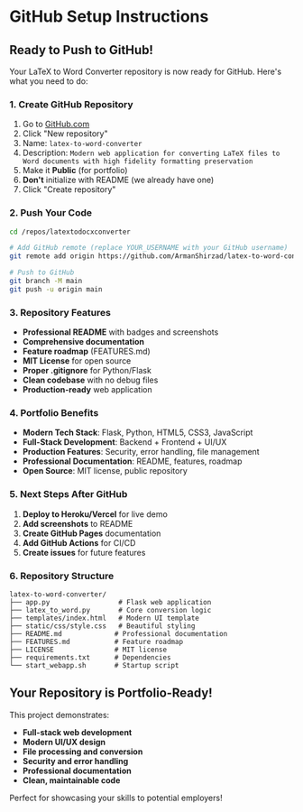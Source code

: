 # GitHub Setup Instructions

## Ready to Push to GitHub!

Your LaTeX to Word Converter repository is now ready for GitHub. Here's what you need to do:

### 1. Create GitHub Repository
1. Go to [GitHub.com](https://github.com)
2. Click "New repository"
3. Name: `latex-to-word-converter`
4. Description: `Modern web application for converting LaTeX files to Word documents with high fidelity formatting preservation`
5. Make it **Public** (for portfolio)
6. **Don't** initialize with README (we already have one)
7. Click "Create repository"

### 2. Push Your Code
```bash
cd /repos/latextodocxconverter

# Add GitHub remote (replace YOUR_USERNAME with your GitHub username)
git remote add origin https://github.com/ArmanShirzad/latex-to-word-converter.git

# Push to GitHub
git branch -M main
git push -u origin main
```

### 3. Repository Features
- **Professional README** with badges and screenshots
- **Comprehensive documentation** 
- **Feature roadmap** (FEATURES.md)
- **MIT License** for open source
- **Proper .gitignore** for Python/Flask
- **Clean codebase** with no debug files
- **Production-ready** web application

### 4. Portfolio Benefits
- **Modern Tech Stack**: Flask, Python, HTML5, CSS3, JavaScript
- **Full-Stack Development**: Backend + Frontend + UI/UX
- **Production Features**: Security, error handling, file management
- **Professional Documentation**: README, features, roadmap
- **Open Source**: MIT license, public repository

### 5. Next Steps After GitHub
1. **Deploy to Heroku/Vercel** for live demo
2. **Add screenshots** to README
3. **Create GitHub Pages** documentation
4. **Add GitHub Actions** for CI/CD
5. **Create issues** for future features

### 6. Repository Structure
```
latex-to-word-converter/
├── app.py                 # Flask web application
├── latex_to_word.py       # Core conversion logic
├── templates/index.html   # Modern UI template
├── static/css/style.css   # Beautiful styling
├── README.md             # Professional documentation
├── FEATURES.md           # Feature roadmap
├── LICENSE               # MIT license
├── requirements.txt      # Dependencies
└── start_webapp.sh       # Startup script
```

## Your Repository is Portfolio-Ready!

This project demonstrates:
- **Full-stack web development**
- **Modern UI/UX design**
- **File processing and conversion**
- **Security and error handling**
- **Professional documentation**
- **Clean, maintainable code**

Perfect for showcasing your skills to potential employers!